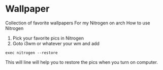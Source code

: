 # Wallpaper
Collection of favorite wallpapers
For my Nitrogen on arch
How to use Nitrogen
  1. Pick your favorite pics in Nitrogen
  2. Goto i3wm or whatever your wm and add 
 ```Vimscript
 exec nitrogen --restore
 ```
This will line will help you to restore the pics when you turn on computer.
